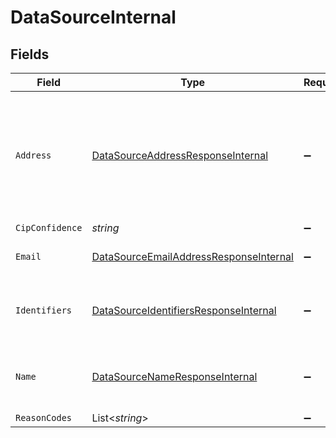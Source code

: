 # DataSourceInternal


## Fields

| Field                                                                                                                                     | Type                                                                                                                                      | Required                                                                                                                                  | Description                                                                                                                               | Example                                                                                                                                   |
| ----------------------------------------------------------------------------------------------------------------------------------------- | ----------------------------------------------------------------------------------------------------------------------------------------- | ----------------------------------------------------------------------------------------------------------------------------------------- | ----------------------------------------------------------------------------------------------------------------------------------------- | ----------------------------------------------------------------------------------------------------------------------------------------- |
| `Address`                                                                                                                                 | [DataSourceAddressResponseInternal](../../Models/Components/DataSourceAddressResponseInternal.md)                                         | :heavy_minus_sign:                                                                                                                        | N/A                                                                                                                                       | {<br/>"distance": 6.027456183070403,<br/>"city": true,<br/>"streetNumber": 1,<br/>"street": true,<br/>"postalCode": true,<br/>"region": true,<br/>"addressScore": 0<br/>} |
| `CipConfidence`                                                                                                                           | *string*                                                                                                                                  | :heavy_minus_sign:                                                                                                                        | N/A                                                                                                                                       |                                                                                                                                           |
| `Email`                                                                                                                                   | [DataSourceEmailAddressResponseInternal](../../Models/Components/DataSourceEmailAddressResponseInternal.md)                               | :heavy_minus_sign:                                                                                                                        | N/A                                                                                                                                       | {<br/>"emailAddress": true<br/>}                                                                                                          |
| `Identifiers`                                                                                                                             | [DataSourceIdentifiersResponseInternal](../../Models/Components/DataSourceIdentifiersResponseInternal.md)                                 | :heavy_minus_sign:                                                                                                                        | N/A                                                                                                                                       | {<br/>"last4": true,<br/>"dob": true,<br/>"ssn": true<br/>}                                                                               |
| `Name`                                                                                                                                    | [DataSourceNameResponseInternal](../../Models/Components/DataSourceNameResponseInternal.md)                                               | :heavy_minus_sign:                                                                                                                        | N/A                                                                                                                                       | {<br/>"firstName": 5,<br/>"lastName": 5,<br/>"nameScore": 2<br/>}                                                                         |
| `ReasonCodes`                                                                                                                             | List<*string*>                                                                                                                            | :heavy_minus_sign:                                                                                                                        | N/A                                                                                                                                       |                                                                                                                                           |